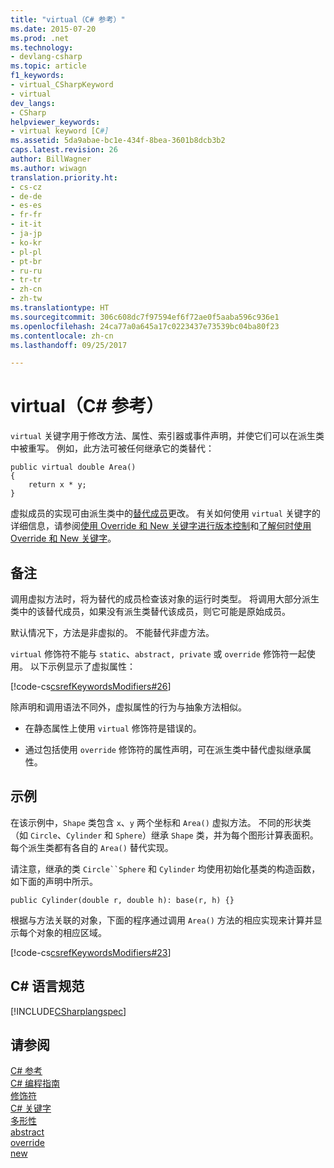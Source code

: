```yaml
---
title: "virtual（C# 参考）"
ms.date: 2015-07-20
ms.prod: .net
ms.technology:
- devlang-csharp
ms.topic: article
f1_keywords:
- virtual_CSharpKeyword
- virtual
dev_langs:
- CSharp
helpviewer_keywords:
- virtual keyword [C#]
ms.assetid: 5da9abae-bc1e-434f-8bea-3601b8dcb3b2
caps.latest.revision: 26
author: BillWagner
ms.author: wiwagn
translation.priority.ht:
- cs-cz
- de-de
- es-es
- fr-fr
- it-it
- ja-jp
- ko-kr
- pl-pl
- pt-br
- ru-ru
- tr-tr
- zh-cn
- zh-tw
ms.translationtype: HT
ms.sourcegitcommit: 306c608dc7f97594ef6f72ae0f5aaba596c936e1
ms.openlocfilehash: 24ca77a0a645a17c0223437e73539bc04ba80f23
ms.contentlocale: zh-cn
ms.lasthandoff: 09/25/2017

---
```

# <a name="virtual-c-reference"></a>virtual（C# 参考）
`virtual` 关键字用于修改方法、属性、索引器或事件声明，并使它们可以在派生类中被重写。 例如，此方法可被任何继承它的类替代：  
  
```  
public virtual double Area()   
{  
    return x * y;  
}  
```  
  
 虚拟成员的实现可由派生类中的[替代成员](../../../csharp/language-reference/keywords/override.md)更改。 有关如何使用 `virtual` 关键字的详细信息，请参阅[使用 Override 和 New 关键字进行版本控制](../../../csharp/programming-guide/classes-and-structs/versioning-with-the-override-and-new-keywords.md)和[了解何时使用 Override 和 New 关键字](../../../csharp/programming-guide/classes-and-structs/knowing-when-to-use-override-and-new-keywords.md)。  
  
## <a name="remarks"></a>备注  
 调用虚拟方法时，将为替代的成员检查该对象的运行时类型。 将调用大部分派生类中的该替代成员，如果没有派生类替代该成员，则它可能是原始成员。  
  
 默认情况下，方法是非虚拟的。 不能替代非虚方法。  
  
 `virtual` 修饰符不能与 `static`、`abstract, private` 或 `override` 修饰符一起使用。 以下示例显示了虚拟属性：  
  
 [!code-cs[csrefKeywordsModifiers#26](../../../csharp/language-reference/keywords/codesnippet/CSharp/virtual_1.cs)]  
  
 除声明和调用语法不同外，虚拟属性的行为与抽象方法相似。  
  
-   在静态属性上使用 `virtual` 修饰符是错误的。  
  
-   通过包括使用 `override` 修饰符的属性声明，可在派生类中替代虚拟继承属性。  
  
## <a name="example"></a>示例  
 在该示例中，`Shape` 类包含 `x`、`y` 两个坐标和 `Area()` 虚拟方法。 不同的形状类（如 `Circle`、`Cylinder` 和 `Sphere`）继承 `Shape` 类，并为每个图形计算表面积。 每个派生类都有各自的 `Area()` 替代实现。  
  
 请注意，继承的类 `Circle``Sphere` 和 `Cylinder` 均使用初始化基类的构造函数，如下面的声明中所示。  
  
```  
public Cylinder(double r, double h): base(r, h) {}  
```  
  
 根据与方法关联的对象，下面的程序通过调用 `Area()` 方法的相应实现来计算并显示每个对象的相应区域。  
  
 [!code-cs[csrefKeywordsModifiers#23](../../../csharp/language-reference/keywords/codesnippet/CSharp/virtual_2.cs)]  
  
## <a name="c-language-specification"></a>C# 语言规范  
 [!INCLUDE[CSharplangspec](~/includes/csharplangspec-md.md)]  
  
## <a name="see-also"></a>请参阅  
 [C# 参考](../../../csharp/language-reference/index.md)   
 [C# 编程指南](../../../csharp/programming-guide/index.md)   
 [修饰符](../../../csharp/language-reference/keywords/modifiers.md)   
 [C# 关键字](../../../csharp/language-reference/keywords/index.md)   
 [多形性](../../../csharp/programming-guide/classes-and-structs/polymorphism.md)   
 [abstract](../../../csharp/language-reference/keywords/abstract.md)   
 [override](../../../csharp/language-reference/keywords/override.md)   
 [new](../../../csharp/language-reference/keywords/new.md)

